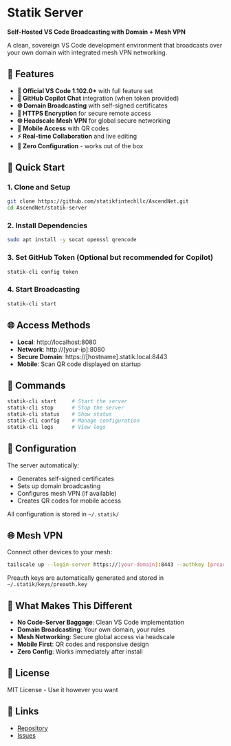 # Statik Server
**Self-Hosted VS Code Broadcasting with Domain + Mesh VPN**

A clean, sovereign VS Code development environment that broadcasts over your own domain with integrated mesh VPN networking.

## 🌟 Features

- **🚀 Official VS Code 1.102.0+** with full feature set
- **🤖 GitHub Copilot Chat** integration (when token provided)
- **🌐 Domain Broadcasting** with self-signed certificates
- **🔐 HTTPS Encryption** for secure remote access
- **🌐 Headscale Mesh VPN** for global secure networking
- **📱 Mobile Access** with QR codes
- **⚡ Real-time Collaboration** and live editing
- **🎯 Zero Configuration** - works out of the box

## 🚀 Quick Start

### 1. Clone and Setup
```bash
git clone https://github.com/statikfintechllc/AscendNet.git
cd AscendNet/statik-server
```

### 2. Install Dependencies
```bash
sudo apt install -y socat openssl qrencode
```

### 3. Set GitHub Token (Optional but recommended for Copilot)
```bash
statik-cli config token
```

### 4. Start Broadcasting
```bash
statik-cli start
```

## 🌐 Access Methods

- **Local**: http://localhost:8080
- **Network**: http://[your-ip]:8080
- **Secure Domain**: https://[hostname].statik.local:8443
- **Mobile**: Scan QR code displayed on startup

## 📱 Commands

```bash
statik-cli start     # Start the server
statik-cli stop      # Stop the server
statik-cli status    # Show status
statik-cli config    # Manage configuration
statik-cli logs      # View logs
```

## 🔧 Configuration

The server automatically:
- Generates self-signed certificates
- Sets up domain broadcasting
- Configures mesh VPN (if available)
- Creates QR codes for mobile access

All configuration is stored in `~/.statik/`

## 🌐 Mesh VPN

Connect other devices to your mesh:
```bash
tailscale up --login-server https://[your-domain]:8443 --authkey [preauth-key]
```

Preauth keys are automatically generated and stored in `~/.statik/keys/preauth.key`

## 🎯 What Makes This Different

- **No Code-Server Baggage**: Clean VS Code implementation
- **Domain Broadcasting**: Your own domain, your rules
- **Mesh Networking**: Secure global access via headscale
- **Mobile First**: QR codes and responsive design
- **Zero Config**: Works immediately after install

## 📄 License

MIT License - Use it however you want

## 🔗 Links

- [Repository](https://github.com/statikfintechllc/AscendNet)
- [Issues](https://github.com/statikfintechllc/AscendNet/issues)

